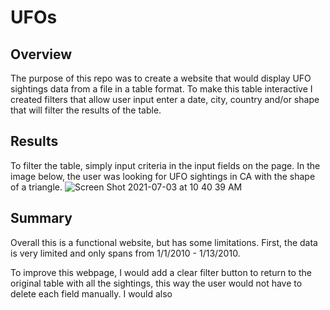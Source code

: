 # UFOs

## Overview
The purpose of this repo was to create a website that would display UFO sightings data from a file in a table format. To make this table interactive I created filters that allow user input enter a date, city, country and/or shape that will filter the results of the table. 

## Results
To filter the table, simply input criteria in the input fields on the page. In the image below, the user was looking for UFO sightings in CA with the shape of a triangle. 
![Screen Shot 2021-07-03 at 10 40 39 AM](https://user-images.githubusercontent.com/80648379/124395026-e566e980-dccf-11eb-82f7-ec606fa823d0.png)


## Summary 
Overall this is a functional website, but has some limitations. First, the data is very limited and only spans from 1/1/2010 - 1/13/2010. 

To improve this webpage, I would add a clear filter button to return to the original table with all the sightings, this way the user would not have to delete each field manually. I would also 
